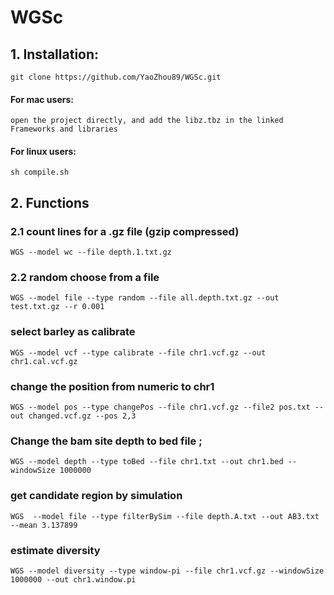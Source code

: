 # WGSc
## 1. Installation:
    git clone https://github.com/YaoZhou89/WGSc.git
#### For mac users:
    open the project directly, and add the libz.tbz in the linked Frameworks and libraries
#### For linux users:
    sh compile.sh
## 2. Functions   
### 2.1 count lines for a .gz file (gzip compressed)
    WGS --model wc --file depth.1.txt.gz
### 2.2 random choose from a file
    WGS --model file --type random --file all.depth.txt.gz --out test.txt.gz --r 0.001
### 
###  select barley  as calibrate
    WGS --model vcf --type calibrate --file chr1.vcf.gz --out chr1.cal.vcf.gz
###  change the position from numeric to chr1
    WGS --model pos --type changePos --file chr1.vcf.gz --file2 pos.txt --out changed.vcf.gz --pos 2,3
### Change the bam site depth to bed file ;
    WGS --model depth --type toBed --file chr1.txt --out chr1.bed --windowSize 1000000
### get candidate region by simulation
    WGS  --model file --type filterBySim --file depth.A.txt --out AB3.txt --mean 3.137899
### estimate diversity 
    WGS --model diversity --type window-pi --file chr1.vcf.gz --windowSize 1000000 --out chr1.window.pi
### 
### 
### 
### 
### 
